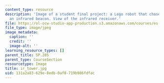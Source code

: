 ```yaml
---
content_type: resource
description: 'Image of a student final project: a Lego robot that chases or flees
  an infrared beacon. View of the infrared receiver.'
file: https://ol-ocw-studio-app-production.s3.amazonaws.com/courses/es-293-lego-robotics-spring-2007/131a2a83629e8edb0af8719b986fdfac_ir_tower.jpg
file_type: image/jpeg
image_metadata:
  caption: ''
  credit: ''
  image-alt: ''
learning_resource_types: []
parent_title: SP.285
parent_type: CourseSection
resourcetype: Image
title: ir_tower.jpg
uid: 131a2a83-629e-8edb-0af8-719b986fdfac
---
```

